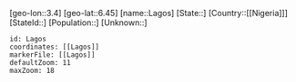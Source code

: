 ﻿---
location: [6.45,3.4]
mapzoom: [7,12] 
mapmarker: city 
type: City
tags:
- geo/City


SpocWebEntityId: 31784
isDeleted: false
confidential: public

---
[geo-lon::3.4]
[geo-lat::6.45]
[name::Lagos]
[State::]
[Country::[[Nigeria]]]
[StateId::]
[Population::]
[Unknown::]


```leaflet
id: Lagos
coordinates: [[Lagos]]
markerFile: [[Lagos]]
defaultZoom: 11 
maxZoom: 18
```
